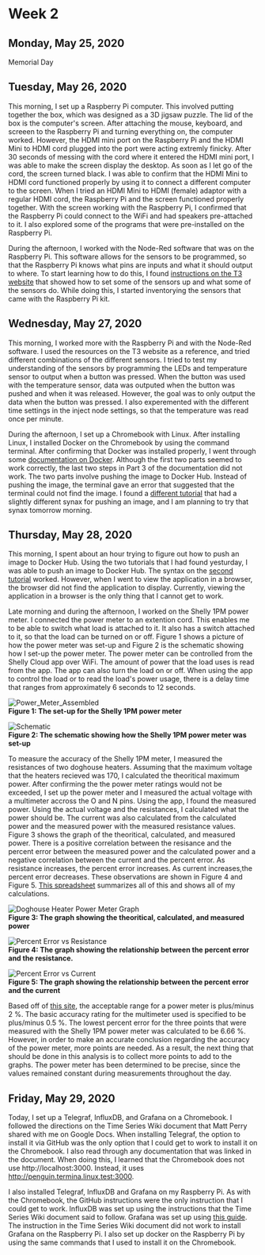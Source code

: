 # Week 2

## Monday, May 25, 2020
Memorial Day

## Tuesday, May 26, 2020
This morning, I set up a Raspberry Pi computer. This involved putting together the box, which was designed as a 3D jigsaw puzzle. The lid of the box is the computer's screen. After attaching the mouse, keyboard, and screeen to the Raspberry Pi and turning everything on, the computer worked. However, the HDMI mini port on the Raspberry Pi and the HDMI Mini to HDMI cord plugged into the port were acting extremly finicky. After 30 seconds of messing with the cord where it entered the HDMI mini port, I was able to make the screen display the desktop. As soon as I let go of the cord, the screen turned black. I was able to confirm that the HDMI Mini to HDMI cord functioned properly by using it to connect a different computer to the screen. When I tried an HDMI Mini to HDMI (female) adaptor with a regular HDMI cord, the Raspberry Pi and the screen functioned properly together. With the screen working with the Raspberry Pi, I confirmed that the Raspberry Pi could connect to the WiFi and had speakers pre-attached to it. I also explored some of the programs that were pre-installed on the Raspberry Pi.

During the afternoon, I worked with the Node-Red software that was on the Raspberry Pi. This software allows for the sensors to be programmed, so that the Raspberry Pi knows what pins are inputs and what it should output to where. To start learning how to do this, I found [instructions on the T3 website](https://t3alliance.org/lessons/rpi-node-red-inject-debug-hello-world/) that showed how to set some of the sensors up and what some of the sensors do. While doing this, I started inventorying the sensors that came with the Raspberry Pi kit. 

## Wednesday, May 27, 2020
This morning, I worked more with the Raspberry Pi and with the Node-Red software. I used the resources on the T3 website as a reference, and tried different combinations of the different sensors. I tried to test my understanding of the sensors by programming the LEDs and temperature sensor to output when a button was pressed. When the button was used with the temperature sensor, data was outputed when the button was pushed and when it was released. However, the goal was to only output the data when the button was pressed. I also experemented with the different time settings in the inject node settings, so that the temperature was read once per minute. 

During the afternoon, I set up a Chromebook with Linux. After installing Linux, I installed Docker on the Chromebook by using the command terminal. After confirming that Docker was installed properly, I went through some [documentation on Docker](https://docs.docker.com/get-started/). Although the first two parts seemed to work correctly, the last two steps in Part 3 of the documentation did not work. The two parts involve pushing the image to Docker Hub. Instead of pushing the image, the terminal gave an error that suggested that the terminal could not find the image. I found a [different tutorial](https://docker-curriculum.com/#our-first-image) that had a slightly different synax for pushing an image, and I am planning to try that synax tomorrow morning. 

## Thursday, May 28, 2020
This morning, I spent about an hour trying to figure out how to push an image to Docker Hub. Using the two tutorials that I had found yesturday, I was able to push an image to Docker Hub. The syntax on the [second tutorial](https://docker-curriculum.com/#our-first-image) worked. However, when I went to view the application in a browser, the browser did not find the application to display.  Currently, viewing the application in a browser is the only thing that I cannot get to work. 

Late morning and during the afternoon, I worked on the Shelly 1PM power meter. I connected the power meter to an extention cord. This enables me to be able to switch what load is attached to it. It also has a switch attached to it, so that the load can be turned on or off. Figure 1 shows a picture of how the power meter was set-up and Figure 2 is the schematic showing how I set-up the power meter. The power meter can be controlled from the Shelly Cloud app over WiFi. The amount of power that the load uses is read from the app. The app can also turn the load on or off. When using the app to control the load or to read the load's power usage, there is a delay time that ranges from approximately 6 seconds to 12 seconds. 

![Power_Meter_Assembled](https://user-images.githubusercontent.com/65566903/83200241-6035fc00-a0ef-11ea-9c0c-948faa3fbfef.JPG) <br>
**Figure 1: The set-up for the Shelly 1PM power meter** <br>

![Schematic](https://user-images.githubusercontent.com/65566903/83217763-f0d50200-a118-11ea-8b3e-10218a79d6c0.jpg) <br>
**Figure 2: The schematic showing how the Shelly 1PM power meter was set-up** <br>

To measure the accuracy of the Shelly 1PM meter, I measured the resistances of two doghouse heaters. Assuming that the maximum voltage that the heaters recieved was 170, I calculated the theoritical maximum power. After confirming the the power meter ratings would not be exceeded, I set up the power meter and I measured the actual voltage with a multimeter accross the O and N pins. Using the app, I found the measured power. Using the actual voltage and the resistances, I calculated what the power should be. The current was also calculated from the calculated power and the measured power with the measured resistance values. Figure 3 shows the graph of the theoritical, calculated, and measured power. There is a positive correlation between the resisance and the percent error between the measured power and the calculated power and a negative correlation between the current and the percent error. As resistance increases, the percent error increases. As current increases,the percent error decreases. These observations are shown in Figure 4 and Figure 5. [This spreadsheet](https://docs.google.com/spreadsheets/d/18iAUlNeXVuwcHnIn5Dq_sifxuT0lpsdiY69VjYQrYO4/edit?usp=sharing) summarizes all of this and shows all of my calculations. 

![Doghouse Heater Power Meter Graph](https://user-images.githubusercontent.com/65566903/83215880-67bbcc00-a114-11ea-933b-3366475d4155.png) <br>
**Figure 3: The graph showing the theoritical, calculated, and measured power** <br>

![Percent Error vs  Resistance ](https://user-images.githubusercontent.com/65566903/83278941-d46cb000-a180-11ea-8c00-32f0b18e8718.png)<br>
**Figure 4: The graph showing the relationship between the percent error and the resistance.** <br>

![Percent Error vs  Current](https://user-images.githubusercontent.com/65566903/83278958-d9316400-a180-11ea-8506-975868852b91.png) <br>
**Figure 5: The graph showing the relationship between the percent error and the current** <br>

Based off of [this site](https://www.pjm.com/-/media/committees-groups/task-forces/mtf/20151113/20151113-item-08-ansi-and-ieee-standards.ashx), the acceptable range for a power meter is plus/minus 2 %. The basic accuracy rating for the multimeter used is specified to be plus/minus 0.5 %. The lowest percent error for the three points that were measured with the Shelly 1PM power meter was calculated to be 6.66 %. However, in order to make an accurate conclusion regarding the accuracy of the power meter, more points are needed. As a result, the next thing that should be done in this analysis is to collect more points to add to the graphs. The power meter has been determined to be precise, since the values remained constant during measurements throughout the day.

## Friday, May 29, 2020
Today, I set up a Telegraf, InfluxDB, and Grafana on a Chromebook. I followed the directions on the Time Series Wiki document that Matt Perry shared with me on Google Docs. When installing Telegraf, the option to install it via GitHub was the only option that I could get to work to install it on the Chromebook. I also read through any documentation that was linked in the document. When doing this, I learned that the Chromebook does not use http://localhost:3000. Instead, it uses http://penguin.termina.linux.test:3000.

I also installed Telegraf, InfluxDB and Grafana on my Raspberry Pi. As with the Chromebook, the GitHub instructions were the only instruction that I could get to work. InfluxDB was set up using the instructions that the Time Series Wiki document said to follow. Grafana was set up using [this guide](https://simonhearne.com/2020/pi-influx-grafana/). The instruction in the Time Series Wiki document did not work to install Grafana on the Raspberry Pi. I also set up docker on the Raspberry Pi by using the same commands that I used to install it on the Chromebook. 
